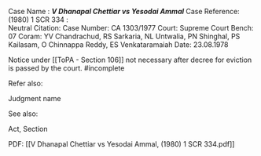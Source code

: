 Case Name : ***V Dhanapal Chettiar vs Yesodai Ammal***
Case Reference: (1980) 1 SCR 334 :  
Neutral Citation:
Case Number: CA 1303/1977
Court: Supreme Court
Bench: 07
Coram: YV Chandrachud, RS Sarkaria, NL Untwalia, PN Shinghal, PS Kailasam, O Chinnappa Reddy, ES Venkataramaiah
Date: 23.08.1978

Notice under [[ToPA - Section 106]] not necessary after decree for eviction is passed by the court. #incomplete 

Refer also:

Judgment name

See also:
 
Act, Section

PDF:
[[V Dhanapal Chettiar vs Yesodai Ammal, (1980) 1 SCR 334.pdf]]